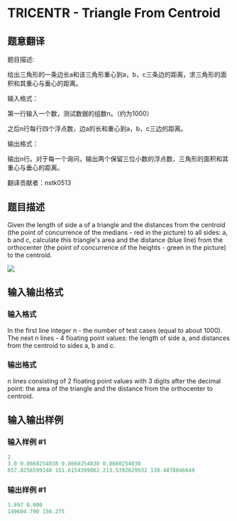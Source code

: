 # TRICENTR - Triangle From Centroid

## 题意翻译

题目描述:

给出三角形的一条边长a和该三角形重心到a，b，c三条边的距离，求三角形的面积和其重心与垂心的距离。

输入格式：

第一行输入一个数，测试数据的组数n。（约为1000）

之后n行每行四个浮点数，边a的长和重心到a，b，c三边的距离。

输出格式：

输出n行。对于每一个询问，输出两个保留三位小数的浮点数，三角形的面积和其重心与垂心的距离。

翻译贡献者：nstk0513

## 题目描述

Given the length of side a of a triangle and the distances from the centroid (the point of concurrence of the medians - red in the picture) to all sides: a, b and c, calculate this triangle's area and the distance (blue line) from the orthocenter (the point of concurrence of the heights - green in the picture) to the centroid.

![](https://cdn.luogu.com.cn/upload/vjudge_pic/SP22/1e6d05571c61798454eea88f7bbf7c7b7efedc04.png)

## 输入输出格式

### 输入格式

In the first line integer n - the number of test cases (equal to about 1000). The next n lines - 4 floating point values: the length of side a, and distances from the centroid to sides a, b and c.

### 输出格式

n lines consisting of 2 floating point values with 3 digits after the decimal point: the area of the triangle and the distance from the orthocenter to centroid.

## 输入输出样例

### 输入样例 #1

```cpp
2
3.0 0.8660254038 0.8660254038 0.8660254038
657.8256599140 151.6154399062 213.5392629932 139.4878846649
```


### 输出样例 #1

```cpp
3.897 0.000
149604.790 150.275
```


